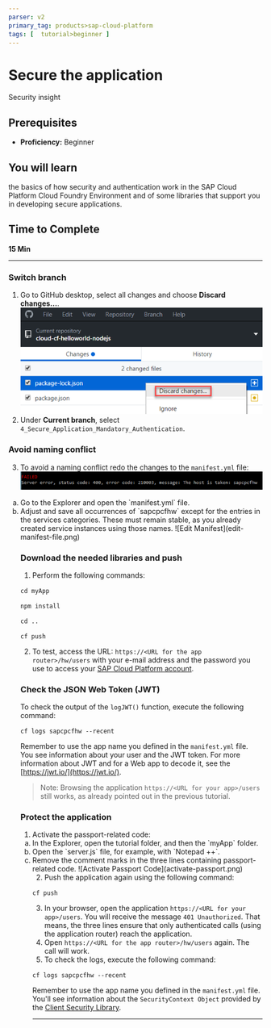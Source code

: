 ```yaml
---
parser: v2
primary_tag: products>sap-cloud-platform
tags: [  tutorial>beginner ]
---
```


# Secure the application
<!-- description --> Security insight

## Prerequisites  
 - **Proficiency:** Beginner

## You will learn  
 the basics of how security and authentication work in the SAP Cloud Platform Cloud Foundry Environment and of some libraries that support you in developing secure applications.
## Time to Complete
**15 Min**

---
### Switch branch


1. Go to GitHub desktop, select all changes and choose **Discard changes...**.
  ![Discard Changes](discard-changes.png)
2. Under **Current branch**, select `4_Secure_Application_Mandatory_Authentication`.


### Avoid naming conflict

3. To avoid a naming conflict redo the changes to the `manifest.yml` file:
  ![Naming Conflict](naming-conflict.png)
  <ol type="a"><li>Go to the Explorer and open the `manifest.yml` file.
  </li><li>Adjust and save all  occurrences of `sapcpcfhw` except for the entries in the services categories. These must remain stable, as you already created service instances using those names.
  ![Edit Manifest](edit-manifest-file.png)


### Download the needed libraries and push


1. Perform the following commands:
```
cd myApp
```
```
npm install
```
```
cd ..
```
```
cf push
```
2. To test, access the URL: `https://<URL for the app router>/hw/users` with your e-mail address and the password you use to access your [SAP Cloud Platform account](https://account.hanatrial.ondemand.com/#/home/welcome).

### Check the JSON Web Token (JWT)

To check the output of the `logJWT()` function, execute the following command:
```
cf logs sapcpcfhw --recent
```

Remember to use the app name you defined in the `manifest.yml` file.
You see information about your user and the JWT token. For more information about JWT and for a Web app to decode it, see the [https://jwt.io/](https://jwt.io/).   

>Note: Browsing the application `https://<URL for your app>/users` still works, as already pointed out in the previous tutorial.


### Protect the application


1. Activate the passport-related code:
  <ol type="a"><li>In the Explorer, open the tutorial folder, and then the `myApp` folder.
  </li><li>Open the `server.js` file, for example, with `Notepad ++`.
  </li><li>Remove the comment marks in the three lines containing passport-related code.
  ![Activate Passport Code](activate-passport.png)

2. Push the application again using the following command:
```
cf push
```
3. In your browser, open the application `https://<URL for your app>/users`.
  You will receive the message `401 Unauthorized`. That means, the three lines ensure that only authenticated calls (using the application router) reach the application.
4. Open `https://<URL for the app router>/hw/users` again.
  The call will work.
5. To check the logs, execute the following command:
```
cf logs sapcpcfhw --recent
```
  Remember to use the app name you defined in the `manifest.yml` file.
  You'll see information about the `SecurityContext Object` provided by the [Client Security Library](https://help.sap.com/viewer/4505d0bdaf4948449b7f7379d24d0f0d/2.0.02/en-US/54513272339246049bf438a03a8095e4.html#loio54513272339246049bf438a03a8095e4__section_atx_2vt_vt).


---
